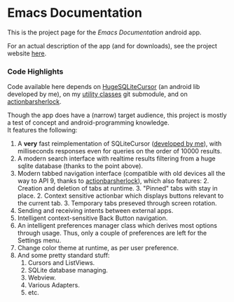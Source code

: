 Emacs Documentation
===========================

This is the project page for the *Emacs Documentation* android app.

For an actual description of the app (and for downloads), see the
project website
[here](http://bruce-connor.github.io/emacs-online-documentation/).

### Code Highlights ###

Code available here depends on
[HugeSQLiteCursor](https://github.com/Bruce-Connor/hugesqlitecursor/)
(an android lib developed by me), on my 
[utility classes](https://github.com/Bruce-Connor/util-android)
git submodule, and on
[actionbarsherlock](http://actionbarsherlock.com/).

Though the app does have a (narrow) target audience, this project
is mostly a test of concept and android-programming knowledge.  
It features the following:

1. A **very** fast reimplementation of SQLiteCursor
   ([developed by me](https://github.com/Bruce-Connor/hugesqlitecursor/)),
   with milliseconds responses even for queries on the order of 10000
   results.
2. A modern search interface with realtime results filtering from a
   huge sqlite database (thanks to the point above).
1. Modern tabbed navigation interface (compatible with old devices all
   the way to API 9, thanks to
   [actionbarsherlock](http://actionbarsherlock.com/)), which also features:
   2. Creation and deletion of tabs at runtime.
   3. "Pinned" tabs with stay in place.
   2. Context sensitive actionbar which displays buttons relevant to the current tab.
   3. Temporary tabs preseved through screen rotation.
3. Sending and receiving intents between external apps.
4. Intelligent context-sensitive Back Button navigation.
3. An intelligent preferences manager class which derives most options
   through usage. Thus, only a couple of preferences are left for the
   Settings menu.
4. Change color theme at runtime, as per user preference.
5. And some pretty standard stuff:
   1. Cursors and ListViews.
   2. SQLite database managing.
   3. Webview.
   4. Various Adapters.
   5. etc.
